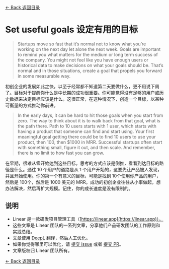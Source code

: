 [<- Back 返回目录](README.md)

# Set useful goals 设定有用的目标

> Startups move so fast that it’s normal not to know what you’re working on the next day let alone the next week. Goals are important to remind you what matters for the medium or long term success of the company. You might not feel like you have enough users or historical data to make decisions on what your goals should be. That’s normal and in those situations, create a goal that propels you forward in some measurable way.

初创企业的发展如此之快，以至于经常都不知道第二天要做什么，更不用说下周了。目标对于提醒你什么是中长期的成功很重要。你可能觉得没有足够的用户或历史数据来决定目标应该是什么。这很正常，在这种情况下，创造一个目标，以某种可衡量的方式推动你前进。

> In the early days, it can be hard to hit those goals when you start from zero. The way to think about it is to walk back from that goal, what is the path there. Path to 10 users starts with 1 user, which starts with having a product that someone can find and start using. Your first meaningful goal getting there could be to find 10 users to use your product, then 100, then $1000 in MRR. Successful startups often start with something small, figure it out, and then scale. And remember, there is no limit to how fast you can grow.

在早期，很难从零开始达到这些目标。思考的方式应该是倒推，看看到达目标的路径是什么。通往 10 个用户的道路是从 1 个用户开始的，这要先让产品被人发现，并且开始使用。你的第一个有意义的目标，可能是找到 10个使用你产品的用户，然后是 100个，然后是 1000 美元的 MRR。成功的初创企业往往从小事做起，想办法解决，然后再扩大规模。记住，你的成长速度是没有限制的。

## 说明

* Linear 是一款研发项目管理工具（[https://linear.app](https://linear.app)）。
* 这些文章是 Linear 团队的一系列文章，分享他们产品研发团队的工作原则和实践总结。
* 文章使用 [DeepL](https://www.deepl.com/translator) 翻译，然后人工优化。
* 如果你觉得哪里可以优化，请 [提交 issue](https://github.com/flanker/linear-method-zh-cn/issues/new) 或者 [提交 PR](https://github.com/flanker/linear-method-zh-cn/pulls)。
* 文章版权归 Linear 团队所有。

[<- Back 返回目录](README.md)
